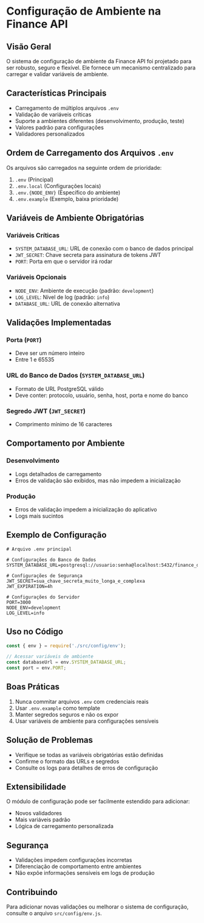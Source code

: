 # Configuração de Ambiente na Finance API

## Visão Geral

O sistema de configuração de ambiente da Finance API foi projetado para ser robusto, seguro e flexível. Ele fornece um mecanismo centralizado para carregar e validar variáveis de ambiente.

## Características Principais

- Carregamento de múltiplos arquivos `.env`
- Validação de variáveis críticas
- Suporte a ambientes diferentes (desenvolvimento, produção, teste)
- Valores padrão para configurações
- Validadores personalizados

## Ordem de Carregamento dos Arquivos `.env`

Os arquivos são carregados na seguinte ordem de prioridade:

1. `.env` (Principal)
2. `.env.local` (Configurações locais)
3. `.env.{NODE_ENV}` (Específico do ambiente)
4. `.env.example` (Exemplo, baixa prioridade)

## Variáveis de Ambiente Obrigatórias

### Variáveis Críticas

- `SYSTEM_DATABASE_URL`: URL de conexão com o banco de dados principal
- `JWT_SECRET`: Chave secreta para assinatura de tokens JWT
- `PORT`: Porta em que o servidor irá rodar

### Variáveis Opcionais

- `NODE_ENV`: Ambiente de execução (padrão: `development`)
- `LOG_LEVEL`: Nível de log (padrão: `info`)
- `DATABASE_URL`: URL de conexão alternativa

## Validações Implementadas

### Porta (`PORT`)
- Deve ser um número inteiro
- Entre 1 e 65535

### URL do Banco de Dados (`SYSTEM_DATABASE_URL`)
- Formato de URL PostgreSQL válido
- Deve conter: protocolo, usuário, senha, host, porta e nome do banco

### Segredo JWT (`JWT_SECRET`)
- Comprimento mínimo de 16 caracteres

## Comportamento por Ambiente

### Desenvolvimento
- Logs detalhados de carregamento
- Erros de validação são exibidos, mas não impedem a inicialização

### Produção
- Erros de validação impedem a inicialização do aplicativo
- Logs mais sucintos

## Exemplo de Configuração

```env
# Arquivo .env principal

# Configurações do Banco de Dados
SYSTEM_DATABASE_URL=postgresql://usuario:senha@localhost:5432/finance_db

# Configurações de Segurança
JWT_SECRET=sua_chave_secreta_muito_longa_e_complexa
JWT_EXPIRATION=4h

# Configurações do Servidor
PORT=3000
NODE_ENV=development
LOG_LEVEL=info
```

## Uso no Código

```javascript
const { env } = require('./src/config/env');

// Acessar variáveis de ambiente
const databaseUrl = env.SYSTEM_DATABASE_URL;
const port = env.PORT;
```

## Boas Práticas

1. Nunca commitar arquivos `.env` com credenciais reais
2. Usar `.env.example` como template
3. Manter segredos seguros e não os expor
4. Usar variáveis de ambiente para configurações sensíveis

## Solução de Problemas

- Verifique se todas as variáveis obrigatórias estão definidas
- Confirme o formato das URLs e segredos
- Consulte os logs para detalhes de erros de configuração

## Extensibilidade

O módulo de configuração pode ser facilmente estendido para adicionar:
- Novos validadores
- Mais variáveis padrão
- Lógica de carregamento personalizada

## Segurança

- Validações impedem configurações incorretas
- Diferenciação de comportamento entre ambientes
- Não expõe informações sensíveis em logs de produção

## Contribuindo

Para adicionar novas validações ou melhorar o sistema de configuração, consulte o arquivo `src/config/env.js`.
